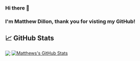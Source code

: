 ### Hi there 👋

### I'm Matthew Dillon, thank you for visting my GitHub!

## &#x1f4c8; GitHub Stats

<img align="center" src="https://github-readme-stats.vercel.app/api/top-langs/?username=CrappyDill&theme=radical" />
</a>
<a href="https://github.com/CrappyDill/CrappyDill">
  <img align="center" src="https://github-readme-stats.vercel.app/api?username=CrappyDill&show_icons=true&line_height=27&count_private=true&title_color=ffffff&text_color=c9cacc&icon_color=2bbc8a&bg_color=1d1f21" alt="Matthews's GitHub Stats" />
</a>

<!--
**CrappyDill/CrappyDill** is a ✨ _special_ ✨ repository because its `README.md` (this file) appears on your GitHub profile.

Here are some ideas to get you started:

- 🔭 I’m currently working on ...
- 🌱 I’m currently learning ...
- 👯 I’m looking to collaborate on ...
- 🤔 I’m looking for help with ...
- 💬 Ask me about ...
- 📫 How to reach me: ...
- 😄 Pronouns: ...
- ⚡ Fun fact: ...
-->
